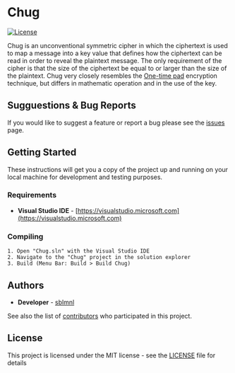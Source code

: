 # Chug

[![License](https://img.shields.io/badge/license-MIT-blue.svg)](LICENSE)

Chug is an unconventional symmetric cipher in which the ciphertext is used to map a message into a key value that defines how the ciphertext can be read in order to reveal the plaintext message. The only requirement of the cipher is that the size of the ciphertext be equal to or larger than the size of the plaintext. Chug very closely resembles the [One-time pad](https://en.wikipedia.org/wiki/One-time_pad) encryption technique, but differs in mathematic operation and in the use of the key.

## Sugguestions & Bug Reports

If you would like to suggest a feature or report a bug please see the [issues](https://github.com/sblmnl/Chug/issues) page.

## Getting Started

These instructions will get you a copy of the project up and running on your local machine for development and testing purposes.

### Requirements

* **Visual Studio IDE** - [https://visualstudio.microsoft.com](https://visualstudio.microsoft.com)

### Compiling
```
1. Open "Chug.sln" with the Visual Studio IDE
2. Navigate to the "Chug" project in the solution explorer
3. Build (Menu Bar: Build > Build Chug)
```

## Authors

* **Developer** - [sblmnl](https://github.com/sblmnl)

See also the list of [contributors](https://github.com/sblmnl/Chug/contributors) who participated in this project.

## License

This project is licensed under the MIT license - see the [LICENSE](LICENSE) file for details